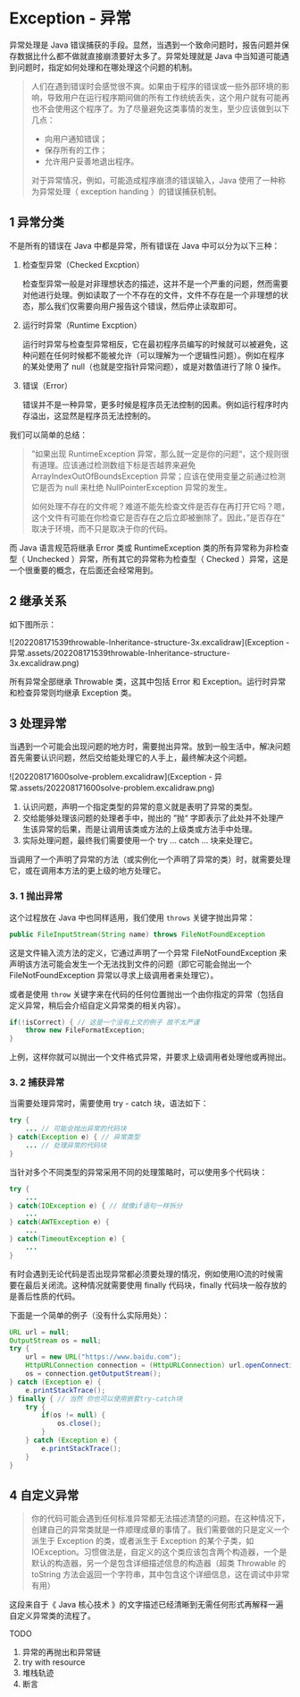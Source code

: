 # Exception - 异常

异常处理是 Java 错误捕获的手段。显然，当遇到一个致命问题时，报告问题并保存数据比什么都不做就直接崩溃要好太多了。异常处理就是 Java 中当知道可能遇到问题时，指定如何处理和在哪处理这个问题的机制。

> 人们在遇到错误时会感觉很不爽。如果由于程序的错误或一些外部环境的影响，导致用户在运行程序期间做的所有工作统统丢失，这个用户就有可能再也不会使用这个程序了。为了尽量避免这类事情的发生，至少应该做到以下几点：
>
> - 向用户通知错误；
> - 保存所有的工作；
> - 允许用户妥善地退出程序。
>
> 对于异常情况，例如，可能造成程序崩溃的错误输入，Java 使用了一种称为异常处理（ exception handing ）的错误捕获机制。

## 1 异常分类

不是所有的错误在 Java 中都是异常，所有错误在 Java 中可以分为以下三种：

1. 检查型异常（Checked Excption）

   检查型异常一般是对非理想状态的描述，这并不是一个严重的问题，然而需要对他进行处理。例如读取了一个不存在的文件，文件不存在是一个非理想的状态，那么我们仅需要向用户报告这个错误，然后停止读取即可。

2. 运行时异常（Runtime Excption）

   运行时异常与检查型异常相反，它在最初程序员编写的时候就可以被避免，这种问题在任何时候都不能被允许（可以理解为一个逻辑性问题）。例如在程序的某处使用了 null（也就是空指针异常问题），或是对数值进行了除 0 操作。

3. 错误（Error）

   错误并不是一种异常，更多时候是程序员无法控制的因素。例如运行程序时内存溢出，这显然是程序员无法控制的。

我们可以简单的总结：

> ”如果出现 RuntimeException 异常，那么就一定是你的问题“，这个规则很有道理。应该通过检测数组下标是否越界来避免 ArrayIndexOutOfBoundsException 异常；应该在使用变量之前通过检测它是否为 null 来杜绝 NullPointerException 异常的发生。
>
> 如何处理不存在的文件呢？难道不能先检查文件是否存在再打开它吗？嗯，这个文件有可能在你检查它是否存在之后立即被删除了。因此，”是否存在“ 取决于环境，而不只是取决于你的代码。

而 Java 语言规范将继承 Error 类或 RuntimeException 类的所有异常称为非检查型（ Unchecked ）异常，所有其它的异常称为检查型（ Checked ）异常，这是一个很重要的概念，在后面还会经常用到。

## 2 继承关系

如下图所示：

![202208171539throwable-Inheritance-structure-3x.excalidraw](Exception - 异常.assets/202208171539throwable-Inheritance-structure-3x.excalidraw.png)

所有异常全部继承 Throwable 类，这其中包括 Error 和 Exception。运行时异常和检查异常则均继承 Exception 类。

## 3 处理异常

当遇到一个可能会出现问题的地方时，需要抛出异常。放到一般生活中，解决问题首先需要认识问题，然后交给能处理它的人手上，最终解决这个问题。

![202208171600solve-problem.excalidraw](Exception - 异常.assets/202208171600solve-problem.excalidraw.png)

1. 认识问题，声明一个指定类型的异常的意义就是表明了异常的类型。
2. 交给能够处理该问题的处理者手中，抛出的 ”抛“ 字即表示了此处并不处理产生该异常的后果，而是让调用该类或方法的上级类或方法手中处理。
3. 实际处理问题，最终我们需要使用一个 try … catch … 块来处理它。

当调用了一个声明了异常的方法（或实例化一个声明了异常的类）时，就需要处理它，或在调用本方法的更上级的地方处理它。

### 3. 1 抛出异常

这个过程放在 Java 中也同样适用，我们使用 `throws` 关键字抛出异常：

```java
public FileInputStream(String name) throws FileNotFoundException
```

这是文件输入流方法的定义，它通过声明了一个异常 FileNotFoundException 来声明该方法可能会发生一个无法找到文件的问题（即它可能会抛出一个 FileNotFoundException 异常以寻求上级调用者来处理它）。

或者是使用 `throw` 关键字来在代码的任何位置抛出一个由你指定的异常（包括自定义异常，稍后会介绍自定义异常类的相关内容）。

```java
if(!isCorrect) { // 这是一个没有上文的例子 故不太严谨
    throw new FileFormatException;
}
```

上例，这样你就可以抛出一个文件格式异常，并要求上级调用者处理他或再抛出。

### 3. 2 捕获异常

当需要处理异常时，需要使用 try - catch 块，语法如下：

```java
try {
    ... // 可能会抛出异常的代码块
} catch(Exception e) { // 异常类型
    ... // 处理异常的代码块
}
```

当针对多个不同类型的异常采用不同的处理策略时，可以使用多个代码块：

```java
try {
    ...
} catch(IOException e) { // 就像if语句一样拆分
    ...
} catch(AWTException e) {
    ...
} catch(TimeoutException e) {
    ...
}
```

有时会遇到无论代码是否出现异常都必须要处理的情况，例如使用IO流的时候需要在最后关闭流。这种情况就需要使用 finally 代码块，finally 代码块一般存放的是善后性质的代码。

下面是一个简单的例子（没有什么实际用处）：

```java
URL url = null;
OutputStream os = null;
try {
    url = new URL("https://www.baidu.com");
    HttpURLConnection connection = (HttpURLConnection) url.openConnection();
    os = connection.getOutputStream();
} catch (Exception e) {
    e.printStackTrace();
} finally { // 当然 你也可以使用嵌套try-catch块
    try {
        if(os != null) {
            os.close();
        }
    } catch (Exception e) {
        e.printStackTrace();
    }
}
```

## 4 自定义异常

> 你的代码可能会遇到任何标准异常都无法描述清楚的问题。在这种情况下，创建自己的异常类就是一件顺理成章的事情了。我们需要做的只是定义一个派生于 Exception 的类，或者派生于 Exception 的某个子类，如 IOException。习惯做法是，自定义的这个类应该包含两个构造器，一个是默认的构造器，另一个是包含详细描述信息的构造器（超类 Throwable 的 toString 方法会返回一个字符串，其中包含这个详细信息，这在调试中非常有用）

这段来自于《 Java 核心技术 》的文字描述已经清晰到无需任何形式再解释一遍自定义异常类的流程了。



TODO

1. 异常的再抛出和异常链
2. try with resource
3. 堆栈轨迹
4. 断言